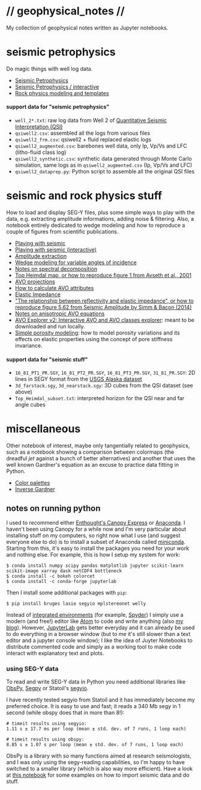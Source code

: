 # // geophysical_notes //

My collection of geophysical notes written as Jupyter notebooks.


# seismic petrophysics

Do magic things with well log data.

* [Seismic Petrophysics](http://nbviewer.ipython.org/github/aadm/geophysical_notes/blob/master/seismic_petrophysics.ipynb)
* [Seismic Petrophysics / interactive](http://nbviewer.ipython.org/github/aadm/geophysical_notes/blob/master/seismic_petrophysics_interactive.ipynb)
* [Rock physics modeling and templates](http://nbviewer.ipython.org/github/aadm/geophysical_notes/blob/master/rock_physics_modeling.ipynb)


#### support data for "seismic petrophysics"

* `well_2*.txt`: raw log data from Well 2 of [Quantitative Seismic Interpretation (QSI)](https://srb.stanford.edu/quantitative-seismic-interpretation)
* `qsiwell2.csv`: assembled all the logs from various files
* `qsiwell2_frm.csv`: qsiwell2 + fluid replaced elastic logs
* `qsiwell2_augmented.csv`: barebones well data, only Ip, Vp/Vs and LFC (litho-fluid class log)
* `qsiwell2_synthetic.csv`: synthetic data generated through Monte Carlo simulation, same logs as in `qsiwell2_augmented.csv` (Ip, Vp/Vs and LFC)
* `qsiwell2_dataprep.py`: Python script to assemble all the original QSI files


# seismic and rock physics stuff

How to load and display SEG-Y files, plus some simple ways to play with the data, e.g. extracting amplitude informations, adding noise & filtering. Also, a notebook entirely dedicated to wedge modeling and how to reproduce a couple of figures from scientific publications.

* [Playing with seismic](http://nbviewer.ipython.org/github/aadm/geophysical_notes/blob/master/playing_with_seismic.ipynb)
* [Playing with seismic (interactive)](http://nbviewer.ipython.org/github/aadm/geophysical_notes/blob/master/playing_with_seismic_interactive.ipynb)
* [Amplitude extraction](http://nbviewer.ipython.org/github/aadm/geophysical_notes/blob/master/seismic_amplitude_extraction.ipynb)
* [Wedge modeling for variable angles of incidence](http://nbviewer.ipython.org/github/aadm/geophysical_notes/blob/master/wedge_modeling.ipynb)
* [Notes on spectral decomposition](http://nbviewer.ipython.org/github/aadm/geophysical_notes/blob/master/notes_spec_dec.ipynb)
* [Top Heimdal map, or how to reproduce figure 1 from Avseth et al., 2001](http://nbviewer.ipython.org/github/aadm/geophysical_notes/blob/master/top_heimdal_map.ipynb)
* [AVO projections](http://nbviewer.ipython.org/github/aadm/geophysical_notes/blob/master/avo_projections.ipynb)
* [How to calculate AVO attributes](http://nbviewer.ipython.org/github/aadm/geophysical_notes/blob/master/avo_attributes.ipynb)
* [Elastic Impedance](http://nbviewer.ipython.org/github/aadm/geophysical_notes/blob/master/elastic_impedance.ipynb)
* ["The relationship between reflectivity and elastic impedance", or how to reproduce figure 5.62 from Seismic Amplitude by Simm & Bacon (2014)](http://nbviewer.ipython.org/github/aadm/geophysical_notes/blob/master/relationship-reflectivity-elastic-impedance_Simm-Bacon.ipynb)
* [Notes on anisotropic AVO equations](http://nbviewer.ipython.org/github/aadm/geophysical_notes/blob/master/anisotropic_avo.ipynb)
* [AVO Explorer v2: Interactive AVO and AVO classes explorer](http://nbviewer.ipython.org/github/aadm/geophysical_notes/blob/master/avo_explorer_v2.ipynb): meant to be downloaded and run locally.
* [Simple porosity modeling](http://nbviewer.ipython.org/github/aadm/geophysical_notes/blob/master/simple_porosity_modeling.ipynb): how to model porosity variations and its effects on elastic properties using the concept of pore stiffness invariance.


#### support data for "seismic stuff"

* `16_81_PT1_PR.SGY`, `16_81_PT2_PR.SGY`, `16_81_PT3_PR.SGY`, `31_81_PR.SGY`: 2D lines in SEGY format from the [USGS Alaska dataset](http://energy.usgs.gov/GeochemistryGeophysics/SeismicDataProcessingInterpretation/NPRASeismicDataArchive.aspx)
* `3d_farstack.sgy`, `3d_nearstack.sgy`: 3D cubes from the QSI dataset (see above)
* `Top_Heimdal_subset.txt`: interpreted horizon for the QSI near and far angle cubes

# miscellaneous

Other notebook of interest, maybe only tangentially related to geophysics, such as a notebook showing a comparison between colormaps (the dreadful _jet_ against a bunch of better alternatives) and another that uses the well known Gardner's equation as an excuse to practice data fitting in Python.

* [Color palettes](http://nbviewer.ipython.org/github/aadm/geophysical_notes/blob/master/colormaps.ipynb)
* [Inverse Gardner](http://nbviewer.ipython.org/github/aadm/geophysical_notes/blob/master/inverse_gardner.ipynb)



## notes on running python

I used to recommend either [Enthought's Canopy Express]((https://www.enthought.com/products/canopy/)) or [Anaconda](https://www.continuum.io/why-anaconda). I haven't been using Canopy for a while now and I'm very particular about installing stuff on my computers, so right now what I use (and suggest everyone else to do) is to install a subset of Anaconda called [miniconda](http://conda.pydata.org/miniconda.html). Starting from this, it's easy to install the packages you need for your work and nothing else. For example, this is how I setup my system for work:

```
$ conda install numpy scipy pandas matplotlib jupyter scikit-learn scikit-image xarray dask netCDF4 bottleneck
$ conda install -c bokeh colorcet
$ conda install -c conda-forge jupyterlab
```

Then I install some additional packages with `pip`:

```
$ pip install bruges lasio segyio mplstereonet welly
```

Instead of [integrated environments](https://en.wikipedia.org/wiki/Integrated_development_environment) (for example, [Spyder](https://github.com/spyder-ide/spyder)) I simply use a modern (and free!) editor like [Atom](https://atom.io/) to code and write anything (also [my blog](http://aadm.github.io)). However, [JupyterLab](https://github.com/jupyterlab/jupyterlab) gets better everyday and it can already be used to do everything in a browser window (but to me it's still slower than a text editor and a jupyter console window); I like the idea of Juyter Notebooks to distribute commented code and simply as a working tool to make code interact with explanatory text and plots.

### using SEG-Y data

To read and write SEG-Y data in Python you need additional libraries like  [ObsPy](http://obspy.org), [Segpy](https://github.com/sixty-north/segpy) or Statoil's [segyio](https://github.com/Statoil/segyio). 

I have recently tested segyio from Statoil and it has immediately become my preferred choice. It is easy to use and fast; it reads a 340 Mb segy in 1 second (while obspy does that in more than 8!):

```
# timeit results using segyio:
1.11 s ± 17.7 ms per loop (mean ± std. dev. of 7 runs, 1 loop each)

# timeit results using obspy:
8.85 s ± 1.07 s per loop (mean ± std. dev. of 7 runs, 1 loop each)
```

ObsPy is a library with so many functions aimed at research seismologists, and I was only using the segy-reading capabilities, so I'm happy to have switched to a smaller library (which is also way more efficient). Have a look at [this notebook](https://github.com/aadm/geophysical_notes/blob/master/seismic_data_in_python.ipynb) for some examples on how to import seismic data and do stuff.